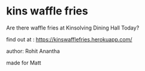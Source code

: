 # kins waffle fries 

Are there waffle fries at Kinsolving Dining Hall Today?

find out at : https://kinswafflefries.herokuapp.com/

author: Rohit Anantha

made for Matt
